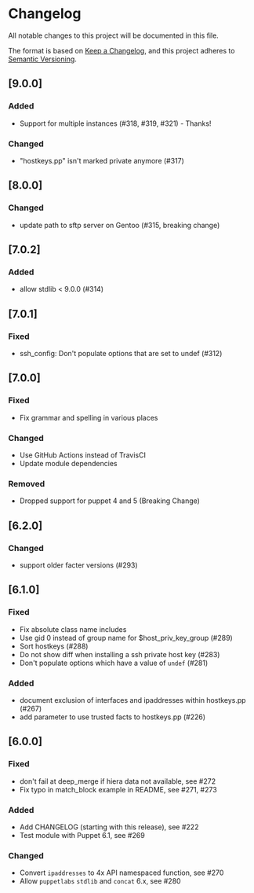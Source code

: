 # Changelog
All notable changes to this project will be documented in this file.

The format is based on [Keep a Changelog](https://keepachangelog.com/en/1.0.0/),
and this project adheres to [Semantic Versioning](https://semver.org/spec/v2.0.0.html).

## [9.0.0]
### Added
- Support for multiple instances (#318, #319, #321) - Thanks! 
### Changed
- "hostkeys.pp" isn't marked private anymore (#317)

## [8.0.0]
### Changed
- update path to sftp server on Gentoo (#315, breaking change)

## [7.0.2]
### Added
- allow stdlib < 9.0.0 (#314)

## [7.0.1]
### Fixed
- ssh_config: Don't populate options that are set to undef (#312)

## [7.0.0]
### Fixed
- Fix grammar and spelling in various places
### Changed
- Use GitHub Actions instead of TravisCI
- Update module dependencies
### Removed
- Dropped support for puppet 4 and 5 (Breaking Change)

## [6.2.0]
### Changed
- support older facter versions (#293)

## [6.1.0]
### Fixed
- Fix absolute class name includes
- Use gid 0 instead of group name for $host_priv_key_group (#289)
- Sort hostkeys (#288)
- Do not show diff when installing a ssh private host key (#283)
- Don't populate options which have a value of `undef` (#281)
### Added
- document exclusion of interfaces and ipaddresses within hostkeys.pp (#267)
- add parameter to use trusted facts to hostkeys.pp (#226)

## [6.0.0]
### Fixed
- don't fail at deep_merge if hiera data not available, see #272
- Fix typo in match_block example in README, see #271, #273
### Added
- Add CHANGELOG (starting with this release), see #222
- Test module with Puppet 6.1, see #269
### Changed
- Convert `ipaddresses` to 4x API namespaced function, see #270
- Allow `puppetlabs` `stdlib` and `concat` 6.x, see #280
